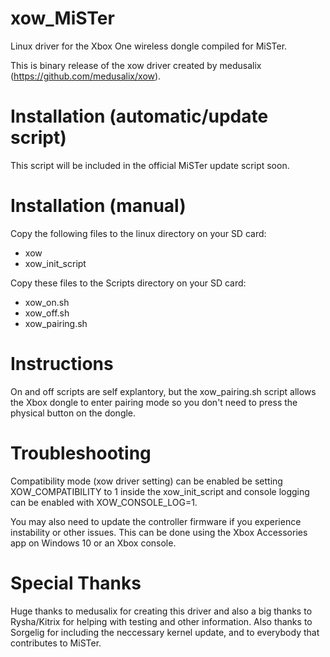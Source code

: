# xow_MiSTer
Linux driver for the Xbox One wireless dongle compiled for MiSTer.

This is binary release of the xow driver created by medusalix (https://github.com/medusalix/xow).

# Installation (automatic/update script)
This script will be included in the official MiSTer update script soon.

# Installation (manual)
Copy the following files to the linux directory on your SD card:
* xow
* xow_init_script

Copy these files to the Scripts directory on your SD card:
* xow_on.sh
* xow_off.sh
* xow_pairing.sh

# Instructions
On and off scripts are self explantory, but the xow_pairing.sh script allows the Xbox dongle to enter pairing mode so you don't need to press the physical button on the dongle.

# Troubleshooting
Compatibility mode (xow driver setting) can be enabled be setting XOW_COMPATIBILITY to 1 inside the xow_init_script and console logging can be enabled with XOW_CONSOLE_LOG=1.

You may also need to update the controller firmware if you experience instability or other issues.  This can be done using the Xbox Accessories app on Windows 10 or an Xbox console.

# Special Thanks
Huge thanks to medusalix for creating this driver and also a big thanks to Rysha/Kitrix for helping with testing and other information.  Also thanks to Sorgelig for including the neccessary kernel update, and to everybody that contributes to MiSTer.
